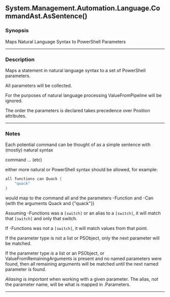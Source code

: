 System.Management.Automation.Language.CommandAst.AsSentence()
-------------------------------------------------------------




### Synopsis
Maps Natural Language Syntax to PowerShell Parameters



---


### Description

Maps a statement in natural language syntax to a set of PowerShell parameters.

All parameters will be collected.

For the purposes of natural language processing ValueFromPipeline will be ignored.

The order the parameters is declared takes precedence over Position attributes.



---


### Notes
Each potential command can be thought of as a simple sentence with (mostly) natural syntax

command <parametername> ...<parameterargument> (etc)
    
either more natural or PowerShell syntax should be allowed, for example:

~~~PowerShell
all functions can Quack {
    "quack"
}
~~~

would map to the command all and the parameters -Function and -Can (with the arguments Quack and {"quack"})

Assuming -Functions was a `[switch]` or an alias to a `[switch]`, it will match that `[switch]` and only that switch.

If -Functions was not a `[switch]`, it will match values from that point.

If the parameter type is not a list or PSObject, only the next parameter will be matched.

If the parameter type *is* a list or an PSObject, 
or ValueFromRemainingArguments is present and no named parameters were found,
then all remaining arguments will be matched until the next named parameter is found.

_Aliasing is important_ when working with a given parameter.
The alias, _not_ the parameter name, will be what is mapped in .Parameters.



---
